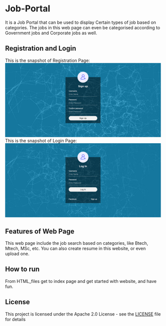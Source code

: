 # Job-Portal
It is a Job Portal that can be used to display Certain types of job based on categories. The jobs in this web page can even be categorised according to Government jobs and Corporate jobs as well.
## Registration and Login
This is the snapshot of Registration Page: ![alt text](https://github.com/N-NeelPatel/Job-Portal/blob/master/Screenshots/signup.PNG "Registration Page")
This is the snapshot of Login Page: ![alt text](https://github.com/N-NeelPatel/Job-Portal/blob/master/Screenshots/login.PNG "Login Page")
## Features of Web Page
This web page include the job search based on categories, like Btech, Mtech, MSc, etc.
You can also create resume in this website, or even upload one.
## How to run
From HTML_files get to index page and get started with website, and have fun.
## License
This project is licensed under the Apache 2.0 License - see the [LICENSE](https://github.com/N-NeelPatel/Job-Portal/blob/master/LICENSE "License") file for details
